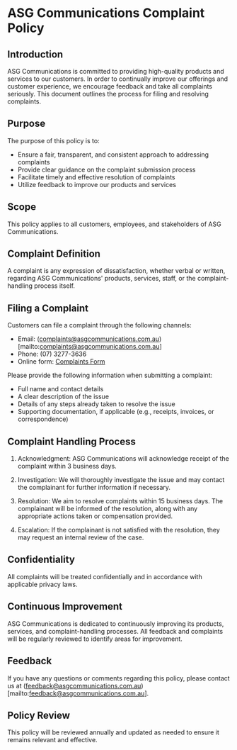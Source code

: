 # ASG Communications Complaint Policy

## Introduction

ASG Communications is committed to providing high-quality products and services to our customers. In order to continually improve our offerings and customer experience, we encourage feedback and take all complaints seriously. This document outlines the process for filing and resolving complaints.

## Purpose

The purpose of this policy is to:

* Ensure a fair, transparent, and consistent approach to addressing complaints
* Provide clear guidance on the complaint submission process
* Facilitate timely and effective resolution of complaints
* Utilize feedback to improve our products and services

## Scope

This policy applies to all customers, employees, and stakeholders of ASG Communications.

## Complaint Definition

A complaint is any expression of dissatisfaction, whether verbal or written, regarding ASG Communications' products, services, staff, or the complaint-handling process itself.

## Filing a Complaint

Customers can file a complaint through the following channels:

* Email: (complaints@asgcommunications.com.au)[mailto:complaints@asgcommunications.com.au]
* Phone: (07) 3277-3636
* Online form: [Complaints Form](https://asgcommunications.com.au/complaints)
    

Please provide the following information when submitting a complaint:

* Full name and contact details
* A clear description of the issue
* Details of any steps already taken to resolve the issue
* Supporting documentation, if applicable (e.g., receipts, invoices, or correspondence)

## Complaint Handling Process

1. Acknowledgment: ASG Communications will acknowledge receipt of the complaint within 3 business days.

2. Investigation: We will thoroughly investigate the issue and may contact the complainant for further information if necessary.

3. Resolution: We aim to resolve complaints within 15 business days. The complainant will be informed of the resolution, along with any appropriate actions taken or compensation provided.

4. Escalation: If the complainant is not satisfied with the resolution, they may request an internal review of the case.

## Confidentiality

All complaints will be treated confidentially and in accordance with applicable privacy laws.

## Continuous Improvement

ASG Communications is dedicated to continuously improving its products, services, and complaint-handling processes. All feedback and complaints will be regularly reviewed to identify areas for improvement.

## Feedback

If you have any questions or comments regarding this policy, please contact us at (feedback@asgcommunications.com.au)[mailto:feedback@asgcommunications.com.au].

## Policy Review

This policy will be reviewed annually and updated as needed to ensure it remains relevant and effective.
